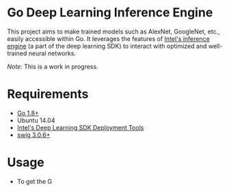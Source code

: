 # Go Deep Learning Inference Engine

This project aims to make trained models such as AlexNet, GoogleNet, etc., easily accessible within Go. It leverages the features of [Intel's inference engine](https://software.intel.com/en-us/deep-learning-sdk) (a part of the deep learning SDK) to interact with optimized and well-trained neural networks.

_Note_: This is a work in progress.

# Requirements

- [Go 1.8+](https://golang.org/)
- Ubuntu 14.04
- [Intel's Deep Learning SDK Deployment Tools](https://software.intel.com/en-us/deep-learning-sdk)
- [swig 3.0.6+](http://www.swig.org/)

# Usage

- To get the G